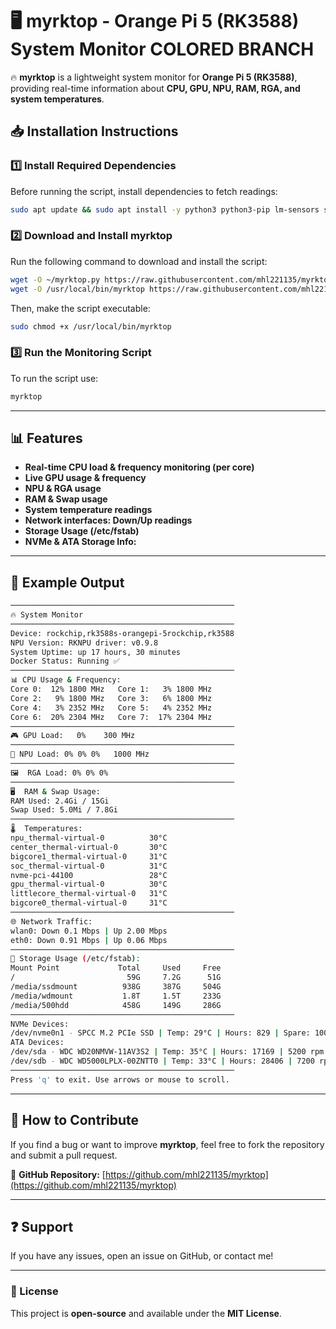 # 🖥️ myrktop - Orange Pi 5 (RK3588) System Monitor COLORED BRANCH

🔥 **myrktop** is a lightweight system monitor for **Orange Pi 5 (RK3588)**, providing real-time information about **CPU, GPU, NPU, RAM, RGA, and system temperatures**.

## **📥 Installation Instructions**
### **1️⃣ Install Required Dependencies**
Before running the script, install dependencies to fetch readings:
```bash
sudo apt update && sudo apt install -y python3 python3-pip lm-sensors smartmontools nvme-cli && sudo sensors-detect --auto && pip3 install urwid
```

### **2️⃣ Download and Install myrktop**
Run the following command to download and install the script:
```bash
wget -O ~/myrktop.py https://raw.githubusercontent.com/mhl221135/myrktop/refs/heads/py-colored/myrktop.py
wget -O /usr/local/bin/myrktop https://raw.githubusercontent.com/mhl221135/myrktop/refs/heads/py-colored/myrktop
```
Then, make the script executable:
```bash
sudo chmod +x /usr/local/bin/myrktop
```

### **3️⃣ Run the Monitoring Script**
To run the script use:
```bash
myrktop
```

---

## **📊 Features**
- **Real-time CPU load & frequency monitoring (per core)**
- **Live GPU usage & frequency**
- **NPU & RGA usage**
- **RAM & Swap usage**
- **System temperature readings**
- **Network interfaces: Down/Up readings**
- **Storage Usage (/etc/fstab)**
- **NVMe & ATA Storage Info:**


---

## **📌 Example Output**
```bash
──────────────────────────────────────────────────
🔥 System Monitor
──────────────────────────────────────────────────
Device: rockchip,rk3588s-orangepi-5rockchip,rk3588
NPU Version: RKNPU driver: v0.9.8
System Uptime: up 17 hours, 30 minutes
Docker Status: Running ✅
──────────────────────────────────────────────────
📊 CPU Usage & Frequency:
Core 0:  12% 1800 MHz   Core 1:   3% 1800 MHz
Core 2:   9% 1800 MHz   Core 3:   6% 1800 MHz
Core 4:   3% 2352 MHz   Core 5:   4% 2352 MHz
Core 6:  20% 2304 MHz   Core 7:  17% 2304 MHz
──────────────────────────────────────────────────
🎮 GPU Load:   0%    300 MHz
──────────────────────────────────────────────────
🧠 NPU Load: 0% 0% 0%   1000 MHz
──────────────────────────────────────────────────
🖼️  RGA Load: 0% 0% 0%
──────────────────────────────────────────────────
🖥️  RAM & Swap Usage:
RAM Used: 2.4Gi / 15Gi
Swap Used: 5.0Mi / 7.8Gi
──────────────────────────────────────────────────
🌡️  Temperatures:
npu_thermal-virtual-0          30°C
center_thermal-virtual-0       30°C
bigcore1_thermal-virtual-0     31°C
soc_thermal-virtual-0          31°C
nvme-pci-44100                 28°C
gpu_thermal-virtual-0          30°C
littlecore_thermal-virtual-0   31°C
bigcore0_thermal-virtual-0     31°C
──────────────────────────────────────────────────
🌐 Network Traffic:
wlan0: Down 0.1 Mbps | Up 2.00 Mbps
eth0: Down 0.91 Mbps | Up 0.06 Mbps
──────────────────────────────────────────────────
💾 Storage Usage (/etc/fstab):
Mount Point             Total     Used     Free
/                         59G     7.2G      51G
/media/ssdmount          938G     387G     504G
/media/wdmount           1.8T     1.5T     233G
/media/500hdd            458G     149G     286G
──────────────────────────────────────────────────
NVMe Devices:
/dev/nvme0n1 - SPCC M.2 PCIe SSD | Temp: 29°C | Hours: 829 | Spare: 100%
ATA Devices:
/dev/sda - WDC WD20NMVW-11AV3S2 | Temp: 35°C | Hours: 17169 | 5200 rpm
/dev/sdb - WDC WD5000LPLX-00ZNTT0 | Temp: 33°C | Hours: 28406 | 7200 rpm
──────────────────────────────────────────────────
Press 'q' to exit. Use arrows or mouse to scroll.
```

---

## **🔧 How to Contribute**
If you find a bug or want to improve **myrktop**, feel free to fork the repository and submit a pull request.

📂 **GitHub Repository:** [https://github.com/mhl221135/myrktop](https://github.com/mhl221135/myrktop)

---

## **❓ Support**
If you have any issues, open an issue on GitHub, or contact me!

---

### **🔗 License**
This project is **open-source** and available under the **MIT License**.

